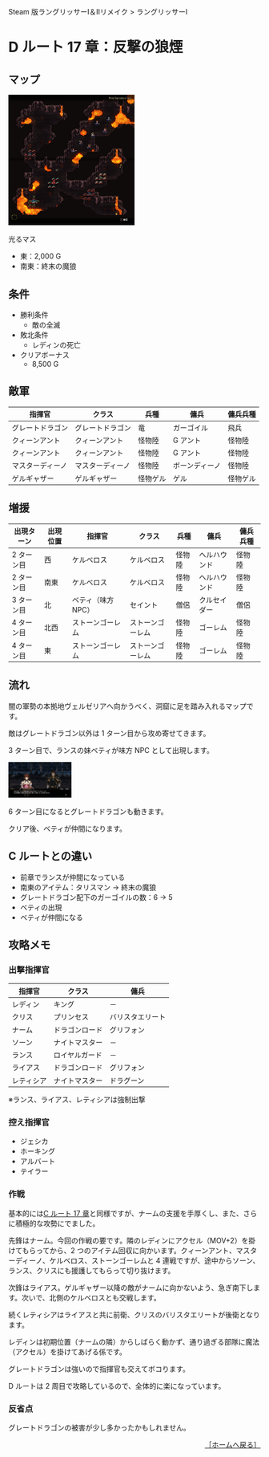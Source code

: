 Steam 版ラングリッサーⅠ＆Ⅱリメイク > ラングリッサーⅠ

# D ルート 17 章：反撃の狼煙

## マップ

<div>
  <img src="../images/Chapter17D/Map17D.jpg" width="50%">
</div>

光るマス
- 東：2,000 G
- 南東：終末の魔狼

## 条件

- 勝利条件
    - 敵の全滅
- 敗北条件
    - レディンの死亡
- クリアボーナス
    - 8,500 G

## 敵軍

|指揮官|クラス|兵種|傭兵|傭兵兵種|
|---|---|---|---|---|
|グレートドラゴン|グレートドラゴン|竜|ガーゴイル|飛兵|
|クィーンアント|クィーンアント|怪物陸|G アント|怪物陸|
|クィーンアント|クィーンアント|怪物陸|G アント|怪物陸|
|マスターディーノ|マスターディーノ|怪物陸|ボーンディーノ|怪物陸|
|ゲルギャザー|ゲルギャザー|怪物ゲル|ゲル|怪物ゲル|

## 増援

|出現ターン|出現位置|指揮官|クラス|兵種|傭兵|傭兵兵種|
|---|---|---|---|---|---|---|
|2 ターン目|西|ケルベロス|ケルベロス|怪物陸|ヘルハウンド|怪物陸|
|2 ターン目|南東|ケルベロス|ケルベロス|怪物陸|ヘルハウンド|怪物陸|
|3 ターン目|北|ベティ（味方 NPC）|セイント|僧侶|クルセイダー|僧侶|
|4 ターン目|北西|ストーンゴーレム|ストーンゴーレム|怪物陸|ゴーレム|怪物陸|
|4 ターン目|東|ストーンゴーレム|ストーンゴーレム|怪物陸|ゴーレム|怪物陸|

## 流れ

闇の軍勢の本拠地ヴェルゼリアへ向かうべく、洞窟に足を踏み入れるマップです。

敵はグレートドラゴン以外は 1 ターン目から攻め寄せてきます。

3 ターン目で、ランスの妹ベティが味方 NPC として出現します。
<div>
  <img src="../images/Chapter17D/Betty.jpg" width="25%">
</div>

6 ターン目になるとグレートドラゴンも動きます。

クリア後、ベティが仲間になります。

## C ルートとの違い

- 前章でランスが仲間になっている
- 南東のアイテム：タリスマン → 終末の魔狼
- グレートドラゴン配下のガーゴイルの数：6 → 5
- ベティの出現
- ベティが仲間になる

## 攻略メモ

### 出撃指揮官

|指揮官|クラス|傭兵|
|---|---|---|
|レディン|キング|－|
|クリス|プリンセス|バリスタエリート|
|ナーム|ドラゴンロード|グリフォン|
|ソーン|ナイトマスター|－|
|ランス|ロイヤルガード|－|
|ライアス|ドラゴンロード|グリフォン|
|レティシア|ナイトマスター|ドラグーン|

※ランス、ライアス、レティシアは強制出撃

### 控え指揮官

- ジェシカ
- ホーキング
- アルバート
- テイラー

### 作戦

基本的には[C ルート 17 章](Chapter17C.md)と同様ですが、ナームの支援を手厚くし、また、さらに積極的な攻勢にでました。

先鋒はナーム。今回の作戦の要です。隣のレディンにアクセル（MOV+2）を掛けてもらってから、2 つのアイテム回収に向かいます。クィーンアント、マスターディーノ、ケルベロス、ストーンゴーレムと 4 連戦ですが、途中からソーン、ランス、クリスにも援護してもらって切り抜けます。

次鋒はライアス。ゲルギャザー以降の敵がナームに向かないよう、急ぎ南下します。次いで、北側のケルベロスとも交戦します。

続くレティシアはライアスと共に前衛、クリスのバリスタエリートが後衛となります。

レディンは初期位置（ナームの隣）からしばらく動かず、通り過ぎる部隊に魔法（アクセル）を掛けてあげる係です。

グレートドラゴンは強いので指揮官も交えてボコります。

D ルートは 2 周目で攻略しているので、全体的に楽になっています。

### 反省点

グレートドラゴンの被害が少し多かったかもしれません。

<div align="right">
  <a href="../README.md">［ホームへ戻る］</a>
</div>
